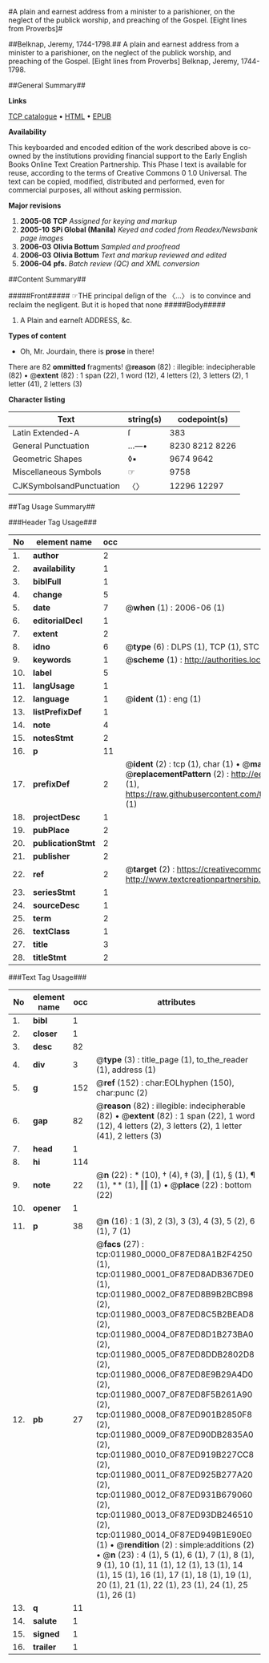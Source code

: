 #A plain and earnest address from a minister to a parishioner, on the neglect of the publick worship, and preaching of the Gospel. [Eight lines from Proverbs]#

##Belknap, Jeremy, 1744-1798.##
A plain and earnest address from a minister to a parishioner, on the neglect of the publick worship, and preaching of the Gospel. [Eight lines from Proverbs]
Belknap, Jeremy, 1744-1798.

##General Summary##

**Links**

[TCP catalogue](http://www.ota.ox.ac.uk/tcp/)  • 
[HTML](http://tei.it.ox.ac.uk/tcp/Texts-HTML/free/N09/N09397.html)  • 
[EPUB](http://tei.it.ox.ac.uk/tcp/Texts-EPUB/free/N09/N09397.epub)

**Availability**

This keyboarded and encoded edition of the
	       work described above is co-owned by the institutions
	       providing financial support to the Early English Books
	       Online Text Creation Partnership. This Phase I text is
	       available for reuse, according to the terms of Creative
	       Commons 0 1.0 Universal. The text can be copied,
	       modified, distributed and performed, even for
	       commercial purposes, all without asking permission.

**Major revisions**

1. __2005-08__ __TCP__ *Assigned for keying and markup*
1. __2005-10__ __SPi Global (Manila)__ *Keyed and coded from Readex/Newsbank page images*
1. __2006-03__ __Olivia Bottum__ *Sampled and proofread*
1. __2006-03__ __Olivia Bottum__ *Text and markup reviewed and edited*
1. __2006-04__ __pfs.__ *Batch review (QC) and XML conversion*

##Content Summary##

#####Front#####
☞THE principal deſign of the 〈…〉 is to convince and reclaim the negligent. But it is hoped that none
#####Body#####

1. A Plain and earneſt ADDRESS, &c.

**Types of content**

  * Oh, Mr. Jourdain, there is **prose** in there!

There are 82 **ommitted** fragments! 
 @__reason__ (82) : illegible: indecipherable (82)  •  @__extent__ (82) : 1 span (22), 1 word (12), 4 letters (2), 3 letters (2), 1 letter (41), 2 letters (3)

**Character listing**


|Text|string(s)|codepoint(s)|
|---|---|---|
|Latin Extended-A|ſ|383|
|General Punctuation|…—•|8230 8212 8226|
|Geometric Shapes|◊▪|9674 9642|
|Miscellaneous Symbols|☞|9758|
|CJKSymbolsandPunctuation|〈〉|12296 12297|

##Tag Usage Summary##

###Header Tag Usage###

|No|element name|occ|attributes|
|---|---|---|---|
|1.|__author__|2||
|2.|__availability__|1||
|3.|__biblFull__|1||
|4.|__change__|5||
|5.|__date__|7| @__when__ (1) : 2006-06 (1)|
|6.|__editorialDecl__|1||
|7.|__extent__|2||
|8.|__idno__|6| @__type__ (6) : DLPS (1), TCP (1), STC (1), NOTIS (1), IMAGE-SET (1), EVANS-CITATION (1)|
|9.|__keywords__|1| @__scheme__ (1) : http://authorities.loc.gov/ (1)|
|10.|__label__|5||
|11.|__langUsage__|1||
|12.|__language__|1| @__ident__ (1) : eng (1)|
|13.|__listPrefixDef__|1||
|14.|__note__|4||
|15.|__notesStmt__|2||
|16.|__p__|11||
|17.|__prefixDef__|2| @__ident__ (2) : tcp (1), char (1)  •  @__matchPattern__ (2) : ([0-9\-]+):([0-9IVX]+) (1), (.+) (1)  •  @__replacementPattern__ (2) : http://eebo.chadwyck.com/downloadtiff?vid=$1&page=$2 (1), https://raw.githubusercontent.com/textcreationpartnership/Texts/master/tcpchars.xml#$1 (1)|
|18.|__projectDesc__|1||
|19.|__pubPlace__|2||
|20.|__publicationStmt__|2||
|21.|__publisher__|2||
|22.|__ref__|2| @__target__ (2) : https://creativecommons.org/publicdomain/zero/1.0/ (1), http://www.textcreationpartnership.org/docs/. (1)|
|23.|__seriesStmt__|1||
|24.|__sourceDesc__|1||
|25.|__term__|2||
|26.|__textClass__|1||
|27.|__title__|3||
|28.|__titleStmt__|2||


###Text Tag Usage###

|No|element name|occ|attributes|
|---|---|---|---|
|1.|__bibl__|1||
|2.|__closer__|1||
|3.|__desc__|82||
|4.|__div__|3| @__type__ (3) : title_page (1), to_the_reader (1), address (1)|
|5.|__g__|152| @__ref__ (152) : char:EOLhyphen (150), char:punc (2)|
|6.|__gap__|82| @__reason__ (82) : illegible: indecipherable (82)  •  @__extent__ (82) : 1 span (22), 1 word (12), 4 letters (2), 3 letters (2), 1 letter (41), 2 letters (3)|
|7.|__head__|1||
|8.|__hi__|114||
|9.|__note__|22| @__n__ (22) : * (10), † (4), ‡ (3), ‖ (1), § (1), ¶ (1), ** (1), ‖‖ (1)  •  @__place__ (22) : bottom (22)|
|10.|__opener__|1||
|11.|__p__|38| @__n__ (16) : 1 (3), 2 (3), 3 (3), 4 (3), 5 (2), 6 (1), 7 (1)|
|12.|__pb__|27| @__facs__ (27) : tcp:011980_0000_0F87ED8A1B2F4250 (1), tcp:011980_0001_0F87ED8ADB367DE0 (1), tcp:011980_0002_0F87ED8B9B2BCB98 (2), tcp:011980_0003_0F87ED8C5B2BEAD8 (2), tcp:011980_0004_0F87ED8D1B273BA0 (2), tcp:011980_0005_0F87ED8DDB2802D8 (2), tcp:011980_0006_0F87ED8E9B29A4D0 (2), tcp:011980_0007_0F87ED8F5B261A90 (2), tcp:011980_0008_0F87ED901B2850F8 (2), tcp:011980_0009_0F87ED90DB2835A0 (2), tcp:011980_0010_0F87ED919B227CC8 (2), tcp:011980_0011_0F87ED925B277A20 (2), tcp:011980_0012_0F87ED931B679060 (2), tcp:011980_0013_0F87ED93DB246510 (2), tcp:011980_0014_0F87ED949B1E90E0 (1)  •  @__rendition__ (2) : simple:additions (2)  •  @__n__ (23) : 4 (1), 5 (1), 6 (1), 7 (1), 8 (1), 9 (1), 10 (1), 11 (1), 12 (1), 13 (1), 14 (1), 15 (1), 16 (1), 17 (1), 18 (1), 19 (1), 20 (1), 21 (1), 22 (1), 23 (1), 24 (1), 25 (1), 26 (1)|
|13.|__q__|11||
|14.|__salute__|1||
|15.|__signed__|1||
|16.|__trailer__|1||
